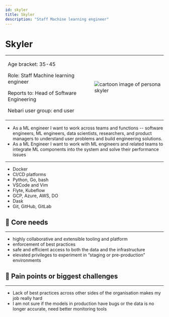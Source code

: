 ```yaml
---
id: skyler
title: Skyler
description: "Staff Machine learning engineer"
---
```


# Skyler

<table>
    <tr>
        <td style={{border: 'none'}}>
            <p>Age bracket: 35-45  </p> 
            <p>Role: Staff Machine learning engineer  </p> 
            <p>Reports to: Head of Software Engineering  </p>  
            <p>Nebari user group: end user</p>  
        </td>
        <td style={{border: 'none'}}>
            <img src="/img/references/skyler.png" alt="cartoon image of persona skyler" style={{ border: 'none', 'background-color' : 'var(--ifm-color-background-3)', height: 300}}  />
        </td>
    </tr>
</table>

- As a ML engineer I want to work across teams and functions -- software engineers, ML engineers, data scientists, researchers, and product managers to understand user problems and build engineering solutions.
- As a ML Engineer I want to work with ML engineers and related teams to integrate ML components into the system and solve their performance issues

---

- Docker
- CI/CD platforms
- Python, Go, bash
- VSCode and Vim
- Flyte, Kubeflow
- GCP, Azure, AWS, DO
- Dask
- Git, GitHub, GitLab

## 🌮 Core needs

---

- highly collaborative and extensible tooling and platform
- enforcement of best practices
- safe and efficient access to both the data and the infrastructure
- elevated privileges to experiment in “staging or pre-production” environments

## 🐛 Pain points or biggest challenges

---

- Lack of best practices across other sides of the organisation makes my job really hard
- I am not sure if the models in production have bugs or the data is no longer accurate, need better monitoring tools
